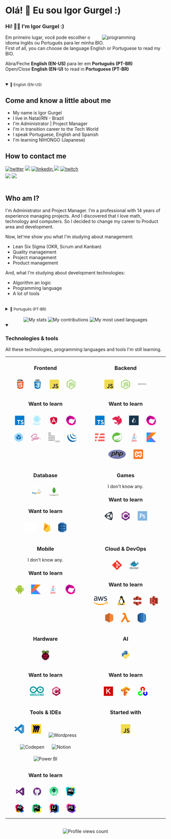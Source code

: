 # **Olá! 👋 Eu sou Igor Gurgel :)**
### Hi! 👋🏻 I'm Igor Gurgel :) <br>
<img align="right" alt="programming" width="200" style="max witdh:100%;" src="https://media2.giphy.com/media/bGgsc5mWoryfgKBx1u/200w.gif?cid=6c09b9529we9o1l9mduziljxbbecr6b9w35lnrt4j6blkedm&rid=200w.gif&ct=g">

<!-- BIO:START -->
Em primeiro lugar, você pode escolher o idioma Inglês ou Português para ler minha BIO.<br>
First of all, you can choose de language English or Portuguese to read my BIO.
<br>

Abra/Feche **English (EN-US)** para ler em **Português (PT-BR)** <br>
Open/Close **English (EN-U)** to read in **Portuguese (PT-BR)**

<br>
<details open>
<summary><small>🔔 English (EN-US)</small></summary></a>

## **Come and know a little about me**

- My name is Igor Gurgel
- I live in Natal/RN - Brazil 
- I'm Administrator | Project Manager 
- I'm in transition career to the Tech World
- I speak Portuguese, English and Spanish 
- I'm learning NIHONGO (Japanese) 

## **How to contact me**
<div> 
  <a href="https://twitter.com/igor910" target="_blank"><img src=https://img.shields.io/badge/twitter-%2300acee.svg?&style=for-the-badge&logo=twitter&logoColor=white alt=twitter style="margin-bottom: 5px;" /></a>
  <a href="https://instagram.com/igorbarretogurgel" target="_blank"><img src="https://img.shields.io/badge/-Instagram-%23E4405F?style=for-the-badge&logo=instagram&logoColor=white" target="_blank"></a>
  <a href="https://www.linkedin.com/in/igor-barreto-gurgel/" target="_blank"><img src=https://img.shields.io/badge/linkedin-%231E77B5.svg?&style=for-the-badge&logo=linkedin&logoColor=white alt=linkedin style="margin-bottom: 5px;" />
  <a href = "mailto:igor910@gmail.com"><img src="https://img.shields.io/badge/-Gmail-red?style=for-the-badge&logo=gmail&logoColor=white" target="_blank"></a>
  <a href="https://www.twitch.tv/igorgurgel910" target="_blank"><img src=https://img.shields.io/badge/Twitch-9146FF?style=for-the-badge&logo=twitch&logoColor=white alt=twitch style="margin-bottom: 5px;" /></a>
 <br>
  <a href="https://app.slack.com/" target="_blank"><img src="https://img.shields.io/badge/Slack | Igor910-purple?style=for-the-badge&logo=slack&logoColor=white" target="_blank"></a>
  <a href="https://discord.gg/" target="_blank"><img src="https://img.shields.io/badge/Discord | igor910_5488-7289DA?style=for-the-badge&logo=discord&logoColor=white" target="_blank"></a>

</div>
<br>
  
## **Who am I?**
I'm Administrator and Project Manager. I'm a professional with 14 years of experience managing projects. And I discovered that I love math, technology and computers. So I decided to change my career to Product area and development.

Now, let'me show you what I'm studying about management:
  - Lean Six Sigma (OKR, Scrum and Kanban)
  - Quality management
  - Project management
  - Product management
 
And, what I'm studying about development technologies:
  - Algorithm an logic
  - Programming language
  - A lot of tools
  
</details>
<!-- BIO:END -->

<br>

<!-- BIO:START -->
<details>
<summary><small>🔔 Português (PT-BR)</small></summary>

## **Conheça um pouco sobre mim**

- Me chamo Igor Gurgel
- Moro em Natal/RN - Brazil 
- Sou Administrador e Gerente de Projetos
- Estou em transição de carreira para o mundo Tech 
- Eu falo Português, Inglês e Espanhol
- Estou aprendendo NIHONGO (Japonês) 

## **Como contatar-me**
<div> 
  <a href="https://twitter.com/igor910" target="_blank"><img src=https://img.shields.io/badge/twitter-%2300acee.svg?&style=for-the-badge&logo=twitter&logoColor=white alt=twitter style="margin-bottom: 5px;" /></a>
  <a href="https://instagram.com/igorbarretogurgel" target="_blank"><img src="https://img.shields.io/badge/-Instagram-%23E4405F?style=for-the-badge&logo=instagram&logoColor=white" target="_blank"></a>
  <a href="https://www.linkedin.com/in/igor-barreto-gurgel/" target="_blank"><img src=https://img.shields.io/badge/linkedin-%231E77B5.svg?&style=for-the-badge&logo=linkedin&logoColor=white alt=linkedin style="margin-bottom: 5px;" />
  <a href = "mailto:igor910@gmail.com"><img src="https://img.shields.io/badge/-Gmail-red?style=for-the-badge&logo=gmail&logoColor=white" target="_blank"></a>
  <a href="https://www.twitch.tv/igorgurgel910" target="_blank"><img src=https://img.shields.io/badge/Twitch-9146FF?style=for-the-badge&logo=twitch&logoColor=white alt=twitch style="margin-bottom: 5px;" /></a>
 <br>
  <a href="https://app.slack.com/" target="_blank"><img src="https://img.shields.io/badge/Slack | Igor910-purple?style=for-the-badge&logo=slack&logoColor=white" target="_blank"></a>
  <a href="https://discord.gg/" target="_blank"><img src="https://img.shields.io/badge/Discord | igor910_5488-7289DA?style=for-the-badge&logo=discord&logoColor=white" target="_blank"></a>

</div>
<br>
  
## **Quem sou eu?**
Eu sou Administrador e Gerente de Projetos. Sou um profissional com 14 anos de experiência em gerenciamento de projetos, e descobri que eu amo matemática, tecnologia e computadores. Então, decidi migrar minha carreira para a área de Produto e desenvolvimento.

Agora, deixe-me mostrar o que estou estudando sobre gestão:
  - Lean Six Sigma (OKR, Scrum and Kanban)
  - Gestão de Qualidade
  - Gestão de Projetos
  - Gestão de Produto

E, o que estou estudando sobre tecnologias de desenvolvimento:
  - Algoritmo e lógica
  - Linguagem de programação
  - Muitas ferramentas

</details>
<!-- BIO:END -->

<br>

<!-- STATS:START -->
<div align="center">
    <img src="https://github-readme-stats-git-masterrstaa-rickstaa.vercel.app/api/?username=igorgurgel910&theme=dracula&?theme=dark&show_icons=true%count_private=true&include_all_commits=true" alt="My stats" width="300" height="150"/>
    <img src="https://github-readme-streak-stats.herokuapp.com?user=igorgurgel910&theme=dracula" alt="My contributions" width="300" height="150"/>
    <img src="https://github-readme-stats-git-masterrstaa-rickstaa.vercel.app/api/top-langs/?username=igorgurgel910&show_icons=true&langs_count=10&layout=compact&theme=dracula&count_private=true&hide=shaderlab,rpc,glsl,hlsl,cmake,asp" alt="My most used languages" width="300" height=150"/>
</div>
<!-- STATS:END -->


<!-- SKILLSET:START -->

<details open>
<summary>

### Technologies & tools

</summary>

All these technologies, programming languages and tools I'm still learning.

<table>

<tr>
<td align="center" width="50%" valign="top">

### Frontend

<img style="margin: 10px" src="assets/html5.svg" alt="HTML5" title="HTML5" height="30" />
<img style="margin: 10px" src="assets/css3.svg" alt="CSS3" title="CSS3" height="30" />
<img style="margin: 10px" src="assets/javascript.svg" alt="JavaScript" title="JavaScript" height="30" />
<img style="margin: 10px" src="assets/nodejs.svg" alt="Node.js" title="Node.js" height="30" />

### Want to learn

<img style="margin: 10px" src="assets/typescript.svg" alt="TypeScript" title="TypeScript" height="30" />
<img style="margin: 10px" src="assets/reactjs.svg" alt="React" title="React" height="30" />
<img style="margin: 10px" src="assets/angular.svg" alt="Angular" title="Angular" height="30" />
<img style="margin: 10px" src="assets/reactivex.svg" alt="ReactiveX" title="ReactiveX" height="30" />
<img style="margin: 10px" src="assets/webpack.svg" alt="Webpack" title="Webpack" height="30" />
<img style="margin: 10px" src="assets/sass.svg" alt="Sass" title="Sass" height="30" />
<img style="margin: 10px" src="assets/bem.svg" alt="BEM" title="BEM" height="30" />
<img style="margin: 10px" src="assets/jquery.svg" alt="jQuery" title="jQuery" height="30" />

</td>
<td align="center" valign="top">

### Backend

<img style="margin: 10px" src="assets/javascript.svg" alt="JavaScript" title="JavaScript" height="30" />
<img style="margin: 10px" src="assets/nodejs.svg" alt="Node.js" title="Node.js" height="30" />
<img style="margin: 10px" src="assets/express.svg" alt="Express.js" title="Express.js" height="30" />

### Want to learn

<img style="margin: 10px" src="assets/typescript.svg" alt="TypeScript" title="TypeScript" height="30" />
<img style="margin: 10px" src="assets/nestjs.svg" alt="NestJS" title="NestJS" height="30" />
<img style="margin: 10px" src="assets/prisma.svg" alt="Prisma" title="Prisma" height="30" />
<img style="margin: 10px" src="assets/reactivex.svg" alt="ReactiveX" title="ReactiveX" height="30" />
<img style="margin: 10px" src="assets/serverless.svg" alt="Serverless" title="Serverless" height="30" />
<img style="margin: 10px" src="assets/spring.svg" alt="Spring" title="Spring" height="30" />
<img style="margin: 10px" src="assets/java.svg" alt="Java" title="Java" height="30" />
<img style="margin: 10px" src="assets/kotlin.svg" alt="Kotlin" title="Kotlin" height="30" />
<img style="margin: 10px" src="assets/php.svg" alt="PHP" title="PHP" height="30" />
<img style="margin: 10px" src="assets/xampp.svg" alt="XAMPP" title="XAMPP" height="30" />

</td>
</tr>

<tr>
<td align="center" valign="top">

### Database

<img style="margin: 10px" src="assets/mysql.svg" alt="MySQL" title="MySQL" height="30" />
<img style="margin: 10px" src="assets/mongodb.svg" alt="MongoDB" title="MongoDB" height="30" />

### Want to learn

<img style="margin: 10px" src="assets/mariadb.svg" alt="Maria DB" title="Maria DB" height="30" />
<img style="margin: 10px" src="assets/firebase.svg" alt="Firebase" title="Firebase" height="30" />
<img style="margin: 10px" src="assets/aws-dynamodb.svg" alt="DynamoDB" title="DynamoDB" height="30" />

</td>
<td align="center" valign="top">

### Games

I don't know any.

### Want to learn

<img style="margin: 10px" src="assets/unity.svg" alt="Unity" title="Unity" height="30" /> 
<img style="margin: 10px" src="assets/csharp.svg" alt="C#" title="C#" height="30" />
<img style="margin: 10px" src="assets/photoshop.svg" alt="Photoshop" title="Photoshop" height="30" />

</td>
</tr>

<tr>
<td align="center" valign="top">

### Mobile

I don't know any.

### Want to learn

<img style="margin: 10px" src="assets/android.svg" alt="Android" title="Android" height="30" />
<img style="margin: 10px" src="assets/kotlin.svg" alt="Kotlin" title="Kotlin" height="30" />
<img style="margin: 10px" src="assets/java.svg" alt="Java" title="Java" height="30" />
<img style="margin: 10px" src="assets/reactivex.svg" alt="ReactiveX" title="ReactiveX" height="30" />

</td>
<td align="center" valign="top">

### Cloud & DevOps

<img style="margin: 10px" src="assets/git.svg" alt="Git" title="Git" height="30" />
<img style="margin: 10px" src="assets/docker.svg" alt="Docker" title="Docker" height="30" />

### Want to learn

<img style="margin: 10px" src="assets/aws.svg" alt="AWS" title="AWS" height="30" />
<img style="margin: 10px" src="assets/linux.svg" alt="Linux" title="Linux" height="30" />
<img style="margin: 10px" src="assets/aws-cloudfront.svg" alt="AWS CloudFront" title="AWS CloudFront" height="30" />
<img style="margin: 10px" src="assets/aws-s3.svg" alt="AWS S3" title="AWS S3" height="30" />
<img style="margin: 10px" src="assets/aws-ec2.svg" alt="AWS EC2" title="AWS EC2" height="30" />
<img style="margin: 10px" src="assets/aws-lambda.svg" alt="AWS Lambda" title="AWS Lambda" height="30" />
<img style="margin: 10px" src="assets/aws-rds.svg" alt="AWS RDS" title="AWS RDS" height="30" />

</td>
</tr>

<tr>
<td align="center" valign="top">

### Hardware

<img style="margin: 10px" src="assets/raspberry-pi.svg" alt="Raspberry Pi" title="Raspberry Pi" height="30" />

### Want to learn

<img style="margin: 10px" src="assets/arduino.svg" alt="Arduino" title="Arduino" height="30" />
<img style="margin: 10px" src="assets/cplusplus.svg" alt="C++" title="C++" height="30" />

</td>
<td align="center" valign="top">

### AI

<img style="margin: 10px" src="assets/python.svg" alt="Python" title="Python" height="30" />

### Want to learn

<img style="margin: 10px" src="assets/keras.svg" alt="Keras" title="Keras" height="30" />
<img style="margin: 10px" src="assets/tensorflow.svg" alt="TensorFlow" title="TensorFlow" height="30" />
<img style="margin: 10px" src="assets/opencv.svg" alt="OpenCV" title="OpenCV" height="30" />

</td>
</tr>

<tr>
<td align="center" valign="top">

### Tools & IDEs

<img style="margin: 10px" src="assets/visual-studio-code.svg" alt="Visual Studio Code" title="Visual Studio Code" height="30" />
<img style="margin: 10px" src="assets/miro.svg" alt="Miro" title="Miro" height="30" />
<img src="https://camo.githubusercontent.com/05a3fa9cfe424a7f104406023afb081e80a47aac8a1f9d5334681f24c9a82bf4/68747470733a2f2f75706c6f61642e77696b696d656469612e6f72672f77696b6970656469612f636f6d6d6f6e732f7468756d622f392f39382f576f726450726573735f626c75655f6c6f676f2e7376672f3130323470782d576f726450726573735f626c75655f6c6f676f2e7376672e706e67" style="margin: 10px" alt="Wordpress" title="Wordpress" height="30" />
<img style="margin: 10px" src="https://cdn2.iconfinder.com/data/icons/social-icons-33/128/Codepen-512.png" alt="Codepen" title="Codepen" height="30" />
<img style="margin: 10px" src="https://upload.wikimedia.org/wikipedia/commons/4/45/Notion_app_logo.png" alt="Notion" title="Notion" height="30" />
<img style="margin: 10px" src="https://seeklogo.com/images/P/power-bi-icon-logo-E1B451ED39-seeklogo.com.png" alt="Power BI" title="Power BI" height="30" />

### Want to learn

<img style="margin: 10px" src="assets/visual-studio.svg" alt="Visual Studio" title="Visual Studio" height="30" />
<img style="margin: 10px" src="assets/github-desktop.svg" alt="GitHub Desktop" title="GitHub Desktop" height="30" />
<img style="margin: 10px" src="assets/android-studio.svg" alt="Android Studio" title="Android Studio" height="30" />
<img style="margin: 10px" src="assets/jetbrains-webstorm.svg" alt="WebStorm" title="WebStorm" height="30" />
<img style="margin: 10px" src="assets/jetbrains-rider.svg" alt="Rider" title="Rider" height="30" />
<img style="margin: 10px" src="assets/jetbrains-pycharm.svg" alt="PyCharm" title="PyCharm" height="30" />
<img style="margin: 10px" src="assets/jetbrains-intellij-idea.svg" alt="IntelliJ IDEA" title="IntelliJ IDEA" height="30" />
<img style="margin: 10px" src="assets/jetbrains-phpstorm.svg" alt="PHPStorm" title="PHPStorm" height="30" />


</td>
<td align="center" valign="top">

### Started with

<img style="margin: 10px" src="assets/javascript.svg" alt="JavaScript" title="JavaScript" height="30" />

</td>
</tr>

</table>

<br/>

<!-- VIEW-COUNT:START -->
<div align="center">
    <img src="https://komarev.com/ghpvc/?username=igorgurgel910&&style=flat-square" alt="Profile views count"/>
</div>
<!-- VIEW-COUNT:END -->
